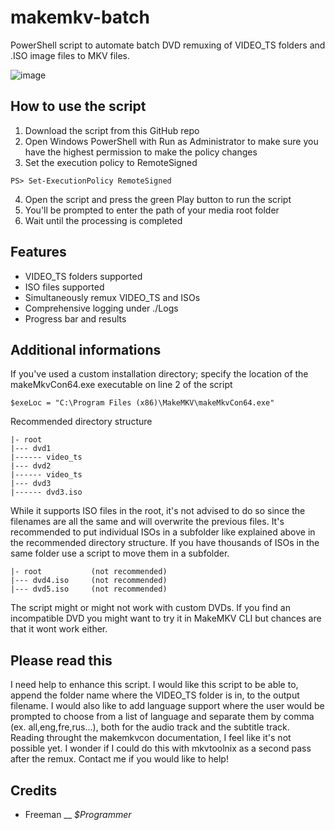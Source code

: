# makemkv-batch
PowerShell script to automate batch DVD remuxing of VIDEO_TS folders and .ISO image files to MKV files.

![image](https://github.com/gravelfreeman/makemkv-batch/assets/44218371/548e30ad-893e-49aa-bd33-2ea1fb7fa5fe)

## How to use the script
1. Download the script from this GitHub repo
2. Open Windows PowerShell with Run as Administrator to make sure you have the highest permission to make the policy changes
3. Set the execution policy to RemoteSigned
```
PS> Set-ExecutionPolicy RemoteSigned
```
4. Open the script and press the green Play button to run the script
5. You'll be prompted to enter the path of your media root folder
6. Wait until the processing is completed

## Features
- VIDEO_TS folders supported
- ISO files supported
- Simultaneously remux VIDEO_TS and ISOs
- Comprehensive logging under ./Logs
- Progress bar and results

## Additional informations

If you've used a custom installation directory; specify the location of the makeMkvCon64.exe executable on line 2 of the script
```
$exeLoc = "C:\Program Files (x86)\MakeMKV\makeMkvCon64.exe"
```
Recommended directory structure
```
|- root
|--- dvd1
|------ video_ts
|--- dvd2
|------ video_ts
|--- dvd3
|------ dvd3.iso
```
While it supports ISO files in the root, it's not advised to do so since the filenames are all the same and will overwrite the previous files. It's recommended to put individual ISOs in a subfolder like explained above in the recommended directory structure. If you have thousands of ISOs in the same folder use a script to move them in a subfolder.
```
|- root           (not recommended)
|--- dvd4.iso     (not recommended)
|--- dvd5.iso     (not recommended)
```
The script might or might not work with custom DVDs. If you find an incompatible DVD you might want to try it in MakeMKV CLI but chances are that it wont work either.

## Please read this
I need help to enhance this script. I would like this script to be able to, append the folder name where the VIDEO_TS folder is in, to the output filename. I would also like to add language support where the user would be prompted to choose from a list of language and separate them by comma (ex. all,eng,fre,rus...), both for the audio track and the subtitle track. Reading throught the makemkvcon documentation, I feel like it's not possible yet. I wonder if I could do this with mkvtoolnix as a second pass after the remux. Contact me if you would like to help!

## Credits
- Freeman __ *$Programmer*
